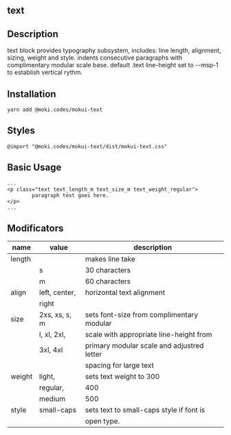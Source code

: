 text
--------------------------------------------------------------------------------

Description
--------------------------------------------------------------------------------
text block provides typography subsystem, includes: line length, alignment,
sizing, weight and style.
indents consecutive paragraphs with complimentary modular scale base.
default .text line-height set to --msp-1 to establish vertical rythm.

Installation
--------------------------------------------------------------------------------
```
yarn add @moki.codes/mokui-text
```

Styles
--------------------------------------------------------------------------------
```
@import "@moki.codes/mokui-text/dist/mokui-text.css"
```

Basic Usage
--------------------------------------------------------------------------------
```
...
<p class="text text_length_m text_size_m text_weight_regular">
        paragraph text goes here.
</p>
...
```

Modificators
--------------------------------------------------------------------------------
| name        | value         | description                                    |
| ----------- | ------------- | ---------------------------------------------- |
| length      |               | makes line take                                |
|             | s             | 30 characters                                  |
|             | m             | 60 characters                                  |
| align       | left, center, | horizontal text alignment                      |
|             | right         |                                                |
| size        | 2xs, xs, s, m | sets font-size from complimentary modular      |
|             | l, xl, 2xl,   | scale with appropriate line-height from        |
|             | 3xl, 4xl      | primary modular scale and adjustred letter     |
|             |               | spacing for large text                         |
| weight      | light,        | sets text weight to 300                        |
|             | regular,      | 400                                            |
|             | medium        | 500                                            |
| style       | small-caps    | sets text to small-caps style if font is       |
|             |               | open type.                                     |
